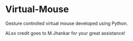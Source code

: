 # Virtual-Mouse
Gesture controlled virtual mouse developed using Python.

ALso credit goes to M.Jhankar for your great assistance!

